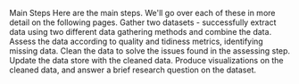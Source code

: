 Main Steps
Here are the main steps. We'll go over each of these in more detail on the following pages.
Gather two datasets - successfully extract data using two different data gathering methods and combine the data.
Assess the data according to quality and tidiness metrics, identifying missing data.
Clean the data to solve the issues found in the assessing step.
Update the data store with the cleaned data.
Produce visualizations on the cleaned data, and answer a brief research question on the dataset.
